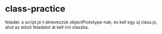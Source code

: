 # class-practice

feladat: a script.js-t átnevezzük objectPrototype-nak, és kell egy új class.js, ahol az előző feladatot át kell irni classba. 
